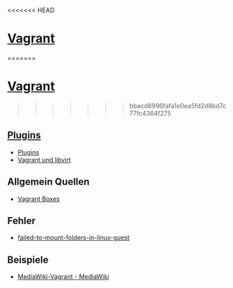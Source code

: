 <<<<<<< HEAD
# [Vagrant](../vagent)
=======
# [Vagrant](../vagrant)
>>>>>>> bbacd8996fafa1e0ea5fd2d8bd7c77fc4364f275

## [Plugins](../vagrant-plugins)

* [Plugins](../vagrant-plugins)
* [Vagrant und libvirt](../vagrant-plugin-libvirt)

## Allgemein Quellen

* [Vagrant Boxes](http://www.vagrantbox.es/)

## Fehler

* [failed-to-mount-folders-in-linux-guest](https://stackoverflow.com/questions/22717428/vagrant-error-failed-to-mount-folders-in-linux-guest)

## Beispiele

* [MediaWiki-Vagrant - MediaWiki](https://www.mediawiki.org/wiki/MediaWiki-Vagrant)